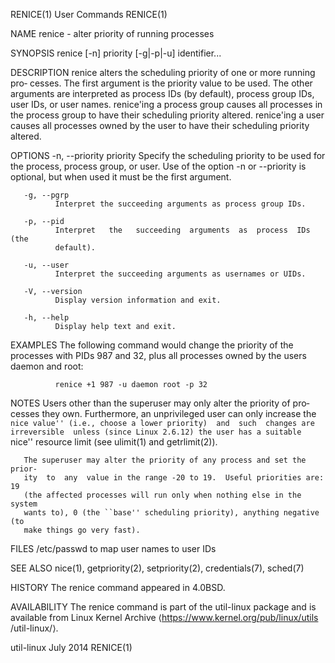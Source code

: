 RENICE(1)                       User Commands                       RENICE(1)

NAME
       renice - alter priority of running processes

SYNOPSIS
       renice [-n] priority [-g|-p|-u] identifier...

DESCRIPTION
       renice  alters  the  scheduling  priority  of one or more running pro‐
       cesses.  The first argument is the priority value  to  be  used.   The
       other  arguments  are interpreted as process IDs (by default), process
       group IDs, user IDs, or user names.  renice'ing a process group causes
       all  processes  in the process group to have their scheduling priority
       altered.  renice'ing a user causes all processes owned by the user  to
       have their scheduling priority altered.

OPTIONS
       -n, --priority priority
              Specify  the  scheduling  priority  to be used for the process,
              process group, or user.  Use of the option -n or --priority  is
              optional, but when used it must be the first argument.

       -g, --pgrp
              Interpret the succeeding arguments as process group IDs.

       -p, --pid
              Interpret   the   succeeding  arguments  as  process  IDs  (the
              default).

       -u, --user
              Interpret the succeeding arguments as usernames or UIDs.

       -V, --version
              Display version information and exit.

       -h, --help
              Display help text and exit.

EXAMPLES
       The following command would change the priority of the processes  with
       PIDs  987  and  32,  plus  all processes owned by the users daemon and
       root:

              renice +1 987 -u daemon root -p 32

NOTES
       Users other than the superuser may only alter  the  priority  of  pro‐
       cesses  they own.  Furthermore, an unprivileged user can only increase
       the ``nice value'' (i.e., choose a lower priority)  and  such  changes
       are  irreversible  unless (since Linux 2.6.12) the user has a suitable
       ``nice'' resource limit (see ulimit(1) and getrlimit(2)).

       The superuser may alter the priority of any process and set the prior‐
       ity  to  any  value in the range -20 to 19.  Useful priorities are: 19
       (the affected processes will run only when nothing else in the  system
       wants to), 0 (the ``base'' scheduling priority), anything negative (to
       make things go very fast).

FILES
       /etc/passwd
              to map user names to user IDs

SEE ALSO
       nice(1), getpriority(2), setpriority(2), credentials(7), sched(7)

HISTORY
       The renice command appeared in 4.0BSD.

AVAILABILITY
       The renice command is part of the util-linux package and is  available
       from   Linux  Kernel  Archive  ⟨https://www.kernel.org/pub/linux/utils
       /util-linux/⟩.

util-linux                        July 2014                         RENICE(1)
